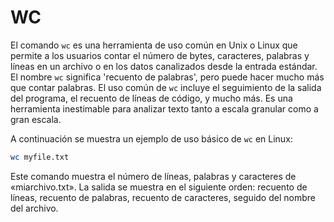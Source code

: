 # WC 

El comando `wc` es una herramienta de uso común en Unix o Linux que permite a los usuarios contar el número de bytes, caracteres, palabras y líneas en un archivo o en los datos canalizados desde la entrada estándar. El nombre `wc` significa 'recuento de palabras', pero puede hacer mucho más que contar palabras. El uso común de `wc` incluye el seguimiento de la salida del programa, el recuento de líneas de código, y mucho más. Es una herramienta inestimable para analizar texto tanto a escala granular como a gran escala.

A continuación se muestra un ejemplo de uso básico de `wc` en Linux:

```bash
wc myfile.txt
```

Este comando muestra el número de líneas, palabras y caracteres de «miarchivo.txt». La salida se muestra en el siguiente orden: recuento de líneas, recuento de palabras, recuento de caracteres, seguido del nombre del archivo.
